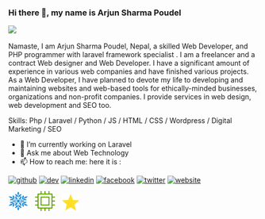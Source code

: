 ### Hi there 👋, my name is Arjun Sharma Poudel
![](https://www.linkedin.com/in/arjunsharmapoudel/)

Namaste, I am Arjun Sharma Poudel, Nepal, a skilled Web Developer, and PHP programmer with laravel framework specialist . I am a freelancer and a contract Web designer and Web Developer. I have a significant amount of experience in various web companies and have finished various projects. As a Web Developer, I have planned to devote my life to developing and maintaining websites and web-based tools for ethically-minded businesses, organizations and non-profit companies. I provide services in web design, web development and SEO too. 

Skills: Php / Laravel / Python / JS / HTML / CSS / Wordpress / Digital Marketing / SEO

- 🔭 I’m currently working on Laravel 
- 💬 Ask me about Web Technology  
- 📫 How to reach me: here it is : 


[<img src='https://cdn.jsdelivr.net/npm/simple-icons@3.0.1/icons/github.svg' alt='github' height='40'>](https://github.com/arjun-whiteshadow)  [<img src='https://cdn.jsdelivr.net/npm/simple-icons@3.0.1/icons/dev-dot-to.svg' alt='dev' height='40'>](https://dev.to/arjunwhiteshadow)  [<img src='https://cdn.jsdelivr.net/npm/simple-icons@3.0.1/icons/linkedin.svg' alt='linkedin' height='40'>](https://www.linkedin.com/in/arjunsharmapoudel//)  [<img src='https://cdn.jsdelivr.net/npm/simple-icons@3.0.1/icons/facebook.svg' alt='facebook' height='40'>](https://www.facebook.com/arjun.sharma.5030/)  [<img src='https://cdn.jsdelivr.net/npm/simple-icons@3.0.1/icons/twitter.svg' alt='twitter' height='40'>](https://twitter.com/arjun2_cdevi)  [<img src='https://cdn.jsdelivr.net/npm/simple-icons@3.0.1/icons/icloud.svg' alt='website' height='40'>](cdevitech.com)  

<a href='https://archiveprogram.github.com/'><img src='https://raw.githubusercontent.com/acervenky/animated-github-badges/master/assets/acbadge.gif' width='40' height='40'></a> <a href='https://docs.github.com/en/developers'><img src='https://raw.githubusercontent.com/acervenky/animated-github-badges/master/assets/devbadge.gif' width='40' height='40'></a> <a href='https://stars.github.com/'><img src='https://raw.githubusercontent.com/acervenky/animated-github-badges/master/assets/starbadge.gif' width='35' height='35'></a> 

